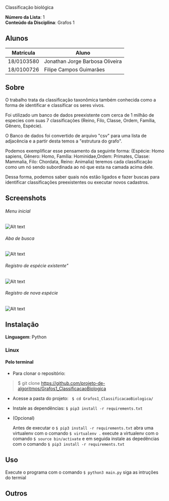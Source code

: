 
Classificação biológica

**Número da Lista**: 1<br>
**Conteúdo da Disciplina**: Grafos 1 <br>

## Alunos
|Matrícula | Aluno |
| -- | -- |
| 18/0103580  |  Jonathan Jorge Barbosa Oliveira |
| 18/0100726 | Filipe Campos Guimarães

## Sobre 
O trabalho trata da classificação taxonômica também conhecida como a forma de identificar e classificar os seres vivos.
  
Foi utilizado um banco de dados preexistente com cerca de 1 milhão de especies com suas 7 classificações (Reino, Filo, Classe, Ordem, Família, Gênero, Espécie).

O Banco de dados foi convertido de arquivo "csv" para uma lista de adjacência e a partir desta temos a "estrutura do grafo". 

Podemos exemplificar esse pensamento da seguinte forma: (Espécie: Homo sapiens, Gênero: Homo, Família: Hominidae,Ordem: Primates, Classe: Mammalia, Filo: Chordata, Reino: Animalia) teremos cada classificação como um nó sendo subordinada ao nó que esta na camada acima dele. 

Dessa forma, podemos saber quais nós estão ligados e fazer buscas para identificar classificações preexistentes ou executar novos cadastros.

## Screenshots

###### Menu inicial
![Alt text](/media/image1.jpeg?raw=true "Menu inicial")
###### Aba de busca
![Alt text](/media/image2.jpeg?raw=true "Aba de busca")
###### Registro de espécie existente"
![Alt text](/media/image3.jpeg?raw=true "Registro de espécie existente") 
###### Registro de nova espécie
![Alt text](/media/image4.jpeg?raw=true "Registro de nova espécie")

## Instalação 
**Linguagem**: Python
### Linux

#### Pelo terminal
- Para clonar o repositório:
> $ git clone https://github.com/projeto-de-algoritmos/Grafos1_ClassificacaoBiologica

- Acesse a pasta do projeto:
``` $ cd Grafos1_ClassificacaoBiologica/```
- Instale as dependências:
``` $ pip3 install -r requirements.txt ```

- (Opcional)
   
   Antes de executar o ``` $ pip3 install -r requirements.txt ``` abra uma virtualenv com o comando 
   ``` $ virtualenv . ``` execute a virtualenv com o comando ``` $ source bin/activate ``` e em seguida instale as depedências com o comando
   ``` $ pip3 install -r requirements.txt ```
  
## Uso 
Execute o programa com o comando 
``` $ python3 main.py ```
siga as intruções do termial

## Outros 





